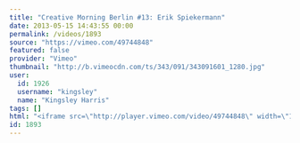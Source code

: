 ```yaml
---
title: "Creative Morning Berlin #13: Erik Spiekermann"
date: 2013-05-15 14:43:55 00:00
permalink: /videos/1893
source: "https://vimeo.com/49744848"
featured: false
provider: "Vimeo"
thumbnail: "http://b.vimeocdn.com/ts/343/091/343091601_1280.jpg"
user:
  id: 1926
  username: "kingsley"
  name: "Kingsley Harris"
tags: []
html: "<iframe src=\"http://player.vimeo.com/video/49744848\" width=\"1280\" height=\"720\" frameborder=\"0\" webkitAllowFullScreen mozallowfullscreen allowFullScreen></iframe>"
id: 1893
---
```


